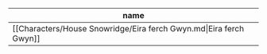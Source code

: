 | name                                                               |
| ------------------------------------------------------------------ |
| [[Characters/House Snowridge/Eira ferch Gwyn.md\|Eira ferch Gwyn]] |

